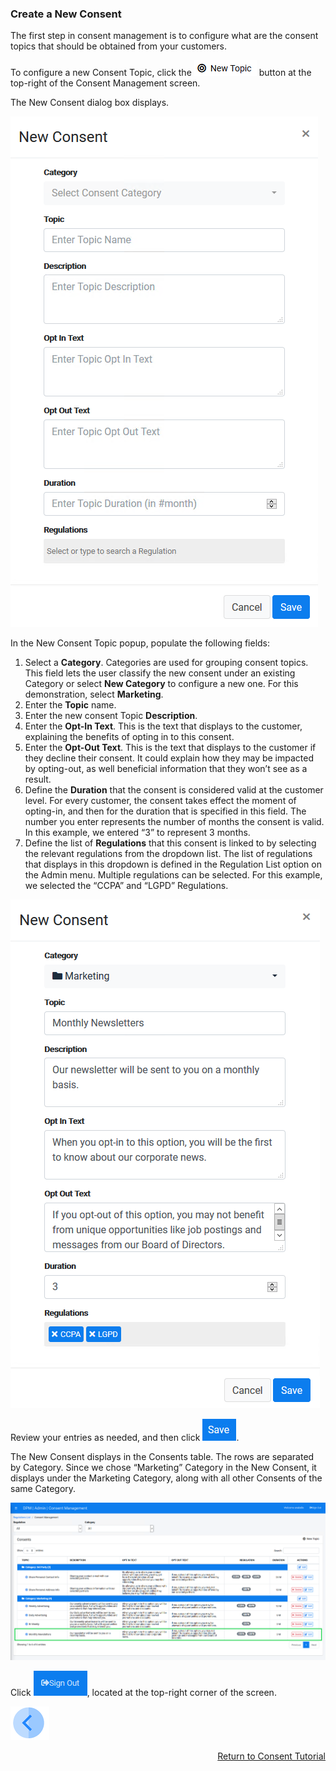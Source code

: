 ### Create a New Consent

The first step in consent management is to configure what are the consent topics that should be obtained from your customers.

To configure a new Consent Topic, click the ![image](../images/08_ICON_Consent_New_Topic.png) button at the top-right of the Consent Management screen. 

The New Consent dialog box displays.

![image](../images/08_01_Consent_New.png)     

In the New Consent Topic popup, populate the following fields:

1. Select a **Category**. Categories are used for grouping consent topics. This field lets the user classify the new consent under an existing Category or select **New Category** to configure a new one. For this demonstration, select **Marketing**. 
2. Enter the **Topic** name.     
3. Enter the new consent Topic **Description**.    
4. Enter the **Opt-In Text**. This is the text that displays to the customer, explaining the benefits of opting in to this consent.     
5. Enter the **Opt-Out Text**. This is the text that displays to the customer if they decline their consent. It could explain how they may be impacted by opting-out, as well beneficial information that they won’t see as a result.      
6. Define the **Duration** that the consent is considered valid at the customer level. For every customer, the consent takes effect the moment of opting-in, and then for the duration that is specified in this field. The number you enter represents the number of months the consent is valid. In this example, we entered “3” to represent 3 months. 
7. Define the list of **Regulations** that this consent is linked to by selecting the relevant regulations from the dropdown list. The list of regulations that displays in this dropdown is defined in the Regulation List option on the Admin menu. Multiple regulations can be selected. For this example, we selected the “CCPA” and “LGPD” Regulations.

![image](../images/08_02_Consent_New.png)    

Review your entries as needed, and then click ![image](../images/ICON_Save.png).

The New Consent displays in the Consents table. The rows are separated by Category. Since we chose “Marketing” Category in the New Consent, it displays under the Marketing Category, along with all other Consents of the same Category.

![image](../images/08_03_Consent_New.png)     

Click ![image](../images/08_ICON_SignOut.png), located at the top-right corner of the screen.



[![Previous](../images/Previous.png)]( 03_02_Admin_Consent_Login.md)[<p align="right"> Return to Consent Tutorial</p>](01_Consent_Main.md)
